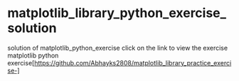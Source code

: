 # matplotlib_library_python_exercise_solution
solution of matplotlib_python_exercise
click on the link to view the exercise
matplotlib python exercise[https://github.com/Abhayks2808/matplotlib_library_practice_exercise-]
